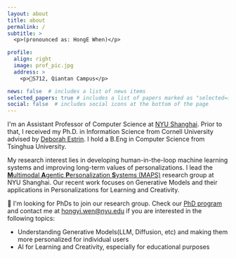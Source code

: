 ```yaml
---
layout: about
title: about
permalink: /
subtitle: >
  <p>(pronounced as: HongE When)</p>

profile:
  align: right
  image: prof_pic.jpg
  address: >
    <p>🏢S712, Qiantan Campus</p>

news: false  # includes a list of news items
selected_papers: true # includes a list of papers marked as "selected={true}"
social: false  # includes social icons at the bottom of the page
---
```


I'm an Assistant Professor of Computer Science at [NYU Shanghai](https://shanghai.nyu.edu/). Prior to that, I received my Ph.D. in Information Science from Cornell University advised by [Deborah Estrin](https://destrin.tech.cornell.edu/). I hold a B.Eng in Computer Science from Tsinghua University. 

My research interest lies in developing human-in-the-loop machine learning systems and improving long-term values of personalizations. I lead the [<b>M</b>ultimodal <b>A</b>gentic <b>P</b>ersonalization <b>S</b>ystems (MAPS)](/MAPS-research) research group at NYU Shanghai. Our recent work focuses on Generative Models and their applications in Personalizations for Learning and Creativity. 

📢 I'm looking for PhDs to join our research group. Check our [PhD program](https://shanghai.nyu.edu/academics/graduate/computer-science-phd-program) and contact me at <u>hongyi.wen@nyu.edu</u> if you are interested in the following topics:
- Understanding Generative Models(LLM, Diffusion, etc) and making them more personalized for individual users
- AI for Learning and Creativity, especially for educational purposes
